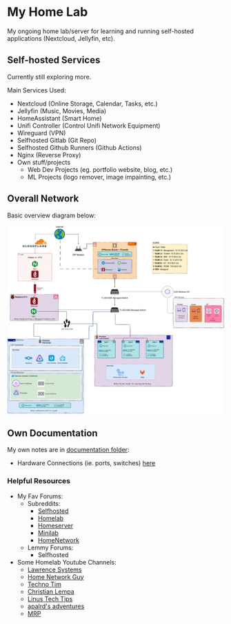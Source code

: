 # My Home Lab

My ongoing home lab/server for learning and running self-hosted applications (Nextcloud, Jellyfin, etc).

## Self-hosted Services

Currently still exploring more.

Main Services Used:

- Nextcloud (Online Storage, Calendar, Tasks, etc.)
- Jellyfin (Music, Movies, Media)
- HomeAssistant (Smart Home)
- Unifi Controller (Control Unifi Network Equipment)
- Wireguard (VPN)
- Selfhosted Gitlab (Git Repo)
- Selfhosted Github Runners (Github Actions)
- Nginx (Reverse Proxy)
- Own stuff/projects
  - Web Dev Projects (eg. portfolio website, blog, etc.)
  - ML Projects (logo remover, image impainting, etc.)

## Overall Network

Basic overview diagram below:

![Diagram](./Documentation/Diagrams/HomeNetwork.drawio.png)

## Own Documentation

My own notes are in [documentation folder](./Documentation/):

- Hardware Connections (ie. ports, switches) [here](./Documentation/Diagrams/HardwareConnections.drawio.png)

### Helpful Resources

- My Fav Forums:
  - Subreddits:
    - [Selfhosted](https://www.reddit.com/r/selfhosted/)
    - [Homelab](https://www.reddit.com/r/homelab/)
    - [Homeserver](https://www.reddit.com/r/HomeServer/)
    - [Minilab](https://www.reddit.com/r/minilab/)
    - [HomeNetwork](https://www.reddit.com/r/HomeNetworking)
  - Lemmy Forums:
    - Selfhosted
- Some Homelab Youtube Channels:
  - [Lawrence Systems](https://www.youtube.com/@LAWRENCESYSTEMS)
  - [Home Network Guy](https://www.youtube.com/@homenetworkguy)
  - [Techno Tim](https://www.youtube.com/results?search_query=technotim)
  - [Christian Lempa](https://www.youtube.com/@christianlempa)
  - [Linus Tech Tips](https://www.youtube.com/@LinusTechTips)
  - [apalrd's adventures](https://www.youtube.com/@apalrdsadventures)
  - [MRP](https://www.youtube.com/@MRPtech)

